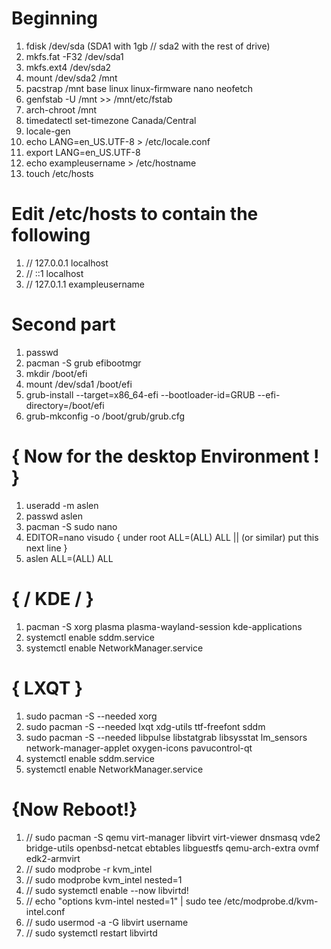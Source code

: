 # Beginning
1. fdisk /dev/sda     (SDA1 with 1gb // sda2 with the rest of drive)
2. mkfs.fat -F32 /dev/sda1
3. mkfs.ext4 /dev/sda2
4. mount /dev/sda2 /mnt 
5. pacstrap /mnt base linux linux-firmware nano neofetch
6. genfstab -U /mnt >> /mnt/etc/fstab
7. arch-chroot /mnt
8. timedatectl set-timezone Canada/Central
9. locale-gen
10. echo LANG=en_US.UTF-8 > /etc/locale.conf
11. export LANG=en_US.UTF-8
12. echo exampleusername > /etc/hostname
13. touch /etc/hosts
# Edit /etc/hosts to contain the following  
1. // 127.0.0.1  localhost
2. // ::1        localhost
3. // 127.0.1.1  exampleusername
# Second part
1. passwd
2. pacman -S grub efibootmgr
3. mkdir /boot/efi
4. mount /dev/sda1 /boot/efi
5. grub-install --target=x86_64-efi --bootloader-id=GRUB --efi-directory=/boot/efi
6. grub-mkconfig -o /boot/grub/grub.cfg
# { Now for the desktop Environment ! }
1. useradd -m aslen
2. passwd aslen
3. pacman -S sudo nano
4. EDITOR=nano visudo
 { under root ALL=(ALL) ALL || (or similar) put this next line }
5. aslen ALL=(ALL) ALL
# { / KDE / }
1. pacman -S xorg plasma plasma-wayland-session kde-applications 
2. systemctl enable sddm.service
3. systemctl enable NetworkManager.service
# { LXQT }
1. sudo pacman -S --needed xorg
2. sudo pacman -S --needed lxqt xdg-utils ttf-freefont sddm
3. sudo pacman -S --needed libpulse libstatgrab libsysstat lm_sensors network-manager-applet oxygen-icons pavucontrol-qt
4. systemctl enable sddm.service
5. systemctl enable NetworkManager.service
# {Now Reboot!}

1. // sudo pacman -S qemu virt-manager libvirt virt-viewer dnsmasq vde2 bridge-utils openbsd-netcat ebtables libguestfs qemu-arch-extra ovmf edk2-armvirt
2. // sudo modprobe -r kvm_intel
3. // sudo modprobe kvm_intel nested=1
4. // sudo systemctl enable --now libvirtd!
5. // echo "options kvm-intel nested=1" | sudo tee /etc/modprobe.d/kvm-intel.conf
6. // sudo usermod -a -G libvirt username
7. // sudo systemctl restart libvirtd

